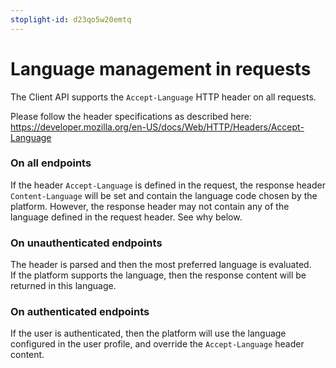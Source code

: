 ```yaml
---
stoplight-id: d23qo5w20emtq
---
```


# Language management in requests

The Client API supports the `Accept-Language` HTTP header on all requests.  

Please follow the header specifications as described here: https://developer.mozilla.org/en-US/docs/Web/HTTP/Headers/Accept-Language  

### On all endpoints

If the header `Accept-Language` is defined in the request, the response header `Content-Language` will be set and contain the language code chosen by the platform.
However, the response header may not contain any of the language defined in the request header. See why below.

### On unauthenticated endpoints

The header is parsed and then the most preferred language is evaluated.  
If the platform supports the language, then the response content will be returned in this language.

### On authenticated endpoints

If the user is authenticated, then the platform will use the language configured in the user profile, and override the `Accept-Language` header content.

